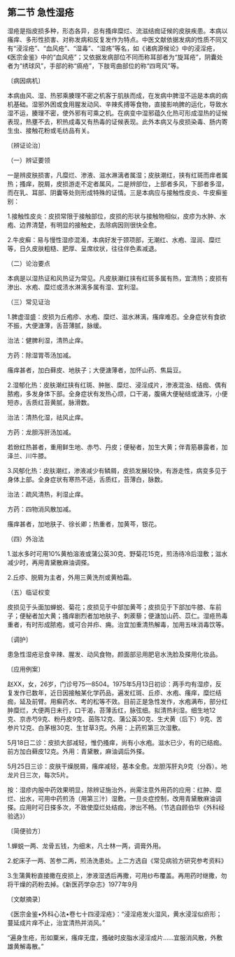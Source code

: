 ## 第二节 急性湿疮

湿疮是指皮损多种，形态各异，总有搔痒糜烂、流滋结痂证候的皮肤疾患。本病以瘙痒、多形性损害、对称发病和反复发作为特点。中医文献依据发病的性质不同又有“浸淫疮”、“血风疮”、“湿毒”、“湿疡”等名，如《诸病源候论》中的浸淫疮，《医宗金鉴》中的“血风疮”；又依据发病部位不同而称耳部者为“旋耳疮”，阴囊处者为“绣球风”，手部的称“瘑疮”，下肢弯曲部位的称“四弯风”等。

〔病因病机〕

本病由风、湿、热邪乘腠理不密之机客于肌肤而成，在发病中脾湿不运是本病的病机基础。湿邪外困或食用腥发动风、辛辣炙搏等食物，直接影响脾的运化，导致水湿不运，腠理不密，使外邪有可乘之机。在病变中湿邪蕴久化热可形成湿热的证候表现，热壅不去，积热成毒又有热毒的证候表现。此外本病又与皮损染毒、肠内寄生虫、接触花粉或毛纺品有关。

〔辨证论治〕

（一）辨证要领

一是辨皮肤损害，凡糜烂、渗液、滋水淋漓者属湿；皮肤潮红，挟有红斑而痒者属热；搔痒，脱屑，皮损游走不定者属风，二是辨部位，上部者多风，下部者多湿，而在乳、耳部、阴囊等处则形成特殊的证情。三是本病应与接触性皮炎、牛皮癣鉴别：

1.接触性皮炎：皮损常限于接触部位，皮损的形状与接触物相似，皮疹为水肿、水疱、边界清楚，有明显的接触史，去除病因则很快全愈。

2.牛皮癣：易与慢性湿疹混淆，本病好发于颈项部，无潮红、水疱、湿润、糜烂等，日久皮肤粗糙、肥厚、呈席纹状，往往伴色素减退。

（二）论治要点

本病是以湿热证和风热证为常见。凡皮肤潮红挟有红斑多属有热，宜清热；皮损有渗出、水疱、糜烂或渍水淋漓多属有湿、宜利湿。

（三）常见证治

1.脾虚湿盛：皮损为丘疱疹、水疱、糜烂、滋水淋漓，瘙痒难忍。全身症状有食欲不振，大便溏薄，舌苔薄腻，脉缓。

治法：健脾利湿，清热止痒。

方药：除湿胃苓汤加减。

瘙痒甚者，加白藓皮、地肤子；大便溏薄者，加怀山药、焦扁豆。

2.湿郁化热：皮肤潮红挟有红斑、肿胀、糜烂、浸淫成片，渗液混浊、结痂、偶有脓疱，多发身体下部。全身症状有发热心烦，口干渴，腹痛大便秘结或溏泻，小便短赤，舌质红苔黄腻，脉滑数。

治法：清热化湿，祛风止痒。

方药：龙胆泻肝汤加减。

若焮红热甚者，重用鲜生地、赤芍、丹皮；便秘者，加生大黄；伴青筋暴露者，加泽兰、川牛膝。

3.风郁化热：皮肤潮红，渗液减少有鳞屑，皮损发展较快，有游走性，病变多见于身体上部。全身症状有寒热不适，舌质红，苔薄白，脉数。

治法：疏风清热，利湿止痒。

方药：四物消风散加减。

瘙痒甚者，加地肤子、徐长卿；热重者，加黄芩，银花。

（四）外治法

1.滋水多时可用10%黄柏溶液或蒲公英30克、野菊花15克，煎汤待冷后湿敷；滋水减少时，再用青黛散麻油调搽。

2.丘疹、脱屑为主者，外用三黄洗剂或黄柏霜。

（五）临证权变

皮损见于头面加蝉蜕、菊花；皮损见于中部加黄芩；皮损见于下部加牛膝、车前子；便秘者加大黄；搔痒剧烈者加地肤子、刺蒺藜；便溏加山药、苡仁。湿疮热毒重者，有时形成脓疱，或可合并疖、痈。治宜加重清热解毒，加用五味消毒饮等。

〔调护〕

患急性湿疮忌食辛辣、腥发、动风食物，颜面部忌用肥皂水洗脸及搽用化妆品。

〔应用例案〕

赵XX，女，26岁，门诊号75—8504。1975年5月13日初诊：两手均有湿疹，反复发作已数年，近日因接触某化学药品，遍发红斑、丘疹、水疱、瘙痒，糜烂结痂，延及前臂。用癣药水、考的松等不效。目前正是急性发作，水疱满布，部分红肿糜烂，大便两日未行，口干渴，苔薄舌红，脉弦细。拟清热利湿。细生地12克、京赤芍9克、粉丹皮9克、茵陈12克、蒲公英30克、生犬黄（后下）9克、苦参片12克、白茅根30克、生甘草3克。外用：上药煎第三次湿敷。

5月18日二诊：皮损大部减轻，惟仍搔痒，尚有小水疱。滋水已少，有的已结痂。前方加白藓皮12克。外用：青黛散，麻油调后外搽。

5月25日三诊：皮肤干燥脱屑，瘙痒减轻，基本全愈。龙胆泻肝丸9克（分吞）。地龙片日三次，每次5片。

按：湿疹内服中药效果明显，除辨证施治外，尚需注意外用药的应用：红肿、糜烂、出水，可用中药煎汤（用第三汁）湿敷。一旦炎症控制，改用青黛散麻油调搽。应用时可日搽多次，不致使糜烂处结痂，渗出不畅。（节选自顾伯华《外科经验选》）

〔简便验方〕

1.蝉蜕一两、龙骨五钱，为细末，凡士林一两，调膏外用。

2.蛇床子一两、苦参二两，煎汤洗患处。上二方选自《常见病验方研究参考资料》

3.生蒲黄粉直接撒在皮损上，渗液湿透后再撒，可用纱布覆盖。再用药时继撒，勿将干燥的药粉去掉。《新医药学杂志》1977年9月

〔文献摘录〕

《医宗金鉴•外科心法•卷七十四浸淫疮》：“浸淫疮发火湿风，黄水浸淫似疥形；蔓延成片痒不止，治宜清热并消风。”

“遍身生疮，形如粟米，瘙痒无度，搔破时皮脂水浸淫成片……宜服消风散，外敷雄黄解毒散。”
